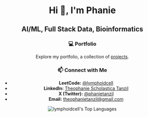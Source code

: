 <h1 align="center">Hi 👋, I'm Phanie</h1>

<div align="center">

  <h2>AI/ML, Full Stack Data, Bioinformatics</h2>

</div>

<div align="center">

  <h3>💻 Portfolio</h3>
  <p>Explore my portfolio, a collection of <a href="https://github.com/lymphoidcell/Portfolio-Guide/blob/main/README.md">projects</a>.</p>

</div>

<div align="center">

  <h3>📫 Connect with Me</h3>

  <ul>
    <li><strong>LeetCode:</strong> <a href="https://leetcode.com/u/lymphoidcell/">@lymphoidcell</a></li>
    <li><strong>LinkedIn:</strong> <a href="https://www.linkedin.com/in/thscho/">Theophanie Scholastica Tanzil</a></li>
    <li><strong>X (Twitter):</strong> <a href="https://x.com/phanietanzil">@phanietanzil</a></li>
    <li><strong>Email:</strong> <a href="mailto:theophanietanzil@gmail.com">theophanietanzil@gmail.com</a></li>
  </ul>

</div>

<p align="center">
  <img src="https://github-readme-stats.vercel.app/api/top-langs/?username=lymphoidcell&theme=dracula&show_icons=true&hide_border=true&layout=compact" alt="lymphoidcell's Top Languages"/>
</p>
